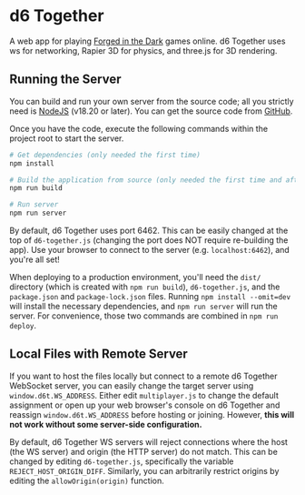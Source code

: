 # d6 Together
A web app for playing [Forged in the Dark](https://bladesinthedark.com/forged-dark) games online. d6 Together uses ws for networking, Rapier 3D for physics, and three.js for 3D rendering.

## Running the Server
You can build and run your own server from the source code; all you strictly need is [NodeJS](https://nodejs.org/) (v18.20 or later). You can get the source code from [GitHub](https://github.com/ItsAlxl/d6-together).

Once you have the code, execute the following commands within the project root to start the server.
```sh
# Get dependencies (only needed the first time)
npm install

# Build the application from source (only needed the first time and after changes to the source)
npm run build

# Run server
npm run server
```
By default, d6 Together uses port 6462. This can be easily changed at the top of `d6-together.js` (changing the port does NOT require re-building the app). Use your browser to connect to the server (e.g. `localhost:6462`), and you're all set!

When deploying to a production environment, you'll need the `dist/` directory (which is created with `npm run build`), `d6-together.js`, and the `package.json` and `package-lock.json` files. Running `npm install --omit=dev` will install the necessary dependencies, and `npm run server` will run the server. For convenience, those two commands are combined in `npm run deploy`.

## Local Files with Remote Server
If you want to host the files locally but connect to a remote d6 Together WebSocket server, you can easily change the target server using `window.d6t.WS_ADDRESS`. Either edit `multiplayer.js` to change the default assignment or open up your web browser's console on d6 Together and reassign `window.d6t.WS_ADDRESS` before hosting or joining. However, **this will not work without some server-side configuration.**

By default, d6 Together WS servers will reject connections where the host (the WS server) and origin (the HTTP server) do not match. This can be changed by editing `d6-together.js`, specifically the variable `REJECT_HOST_ORIGIN_DIFF`. Similarly, you can arbitrarily restrict origins by editing the `allowOrigin(origin)` function.
